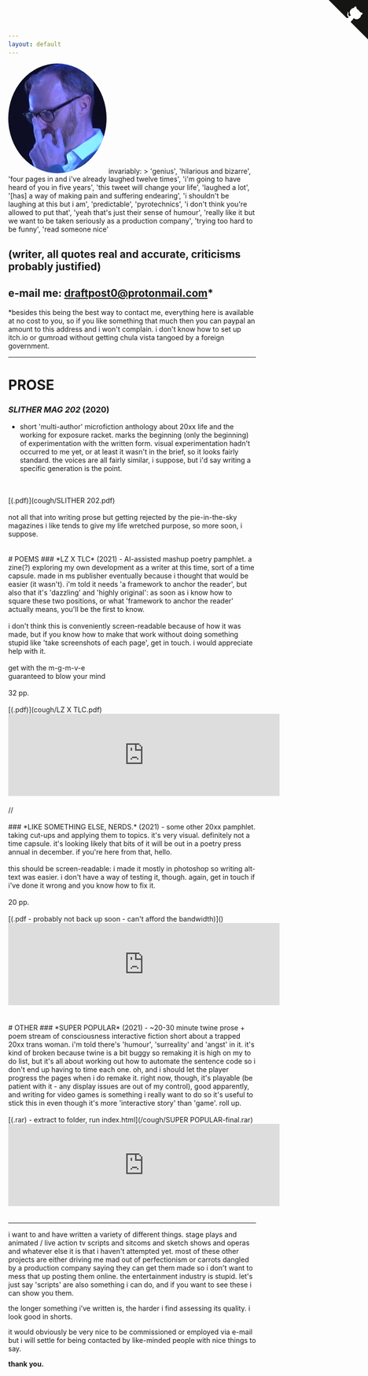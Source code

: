 ```yaml
---
layout: default
---
```

  <img src="/assets/img/gatiss.png" alt="Mark Gatiss telling you to fuck off" height="auto" width="200" style="border-radius:50%">
invariably: 
> 'genius', 'hilarious and bizarre',  'four pages in and i've already laughed twelve times', 'i'm going to have heard of you in five years', 'this tweet will change your life', 'laughed a lot', '[has] a way of making pain and suffering endearing', 'i shouldn't be laughing at this but i am', 'predictable', 'pyrotechnics', 'i don't think you're allowed to put that', 'yeah that's just their sense of humour', 'really like it but we want to be taken seriously as a production company', 'trying too hard to be funny', 'read someone nice'

## (writer, all quotes real and accurate, criticisms probably justified)

## e-mail me: [draftpost0@protonmail.com](mailto:draftpost0@protonmail.com)*
*besides this being the best way to contact me, everything here is available at no cost to you, so if you like something that much then you can paypal an amount to this address and i won't complain. i don't know how to set up itch.io or gumroad without getting chula vista tangoed by a foreign government.

---

# PROSE
### *SLITHER MAG 202* (2020) 
- short 'multi-author' microfiction anthology about 20xx life and the working for exposure racket. marks the beginning (only the beginning) of experimentation with the written form. visual experimentation hadn't occurred to me yet, or at least it wasn't in the brief, so it looks fairly standard. the voices are all fairly similar, i suppose, but i'd say writing a specific generation is the point.
<br>
<br>
[(.pdf)](cough/SLITHER 202.pdf)
<br>
<br>
not all that into writing prose but getting rejected by the pie-in-the-sky magazines i like tends to give my life wretched purpose, so more soon, i suppose.
<br>
<br>
<br>
# POEMS
### *LZ X TLC* (2021) 
- AI-assisted mashup poetry pamphlet. a zine(?) exploring my own development as a writer at this time, sort of a time capsule. made in ms publisher eventually because i thought that would be easier (it wasn't). i'm told it needs 'a framework to anchor the reader', but also that it's 'dazzling' and 'highly original': as soon as i know how to square these two positions, or what 'framework to anchor the reader' actually means, you'll be the first to know. 
<br>
<br>
i don't think this is conveniently screen-readable because of how it was made, but if you know how to make that work without doing something stupid like 'take screenshots of each page', get in touch. i would appreciate help with it.
<br>
<br>
get with the m-g-m-v-e
<br>
guaranteed to blow your mind
<br>
<br>
32 pp.
<br>
<br>
[(.pdf)](cough/LZ X TLC.pdf) 

<iframe src="https://itch.io/embed/1148368" width="552" height="167" frameborder="0"><a href="https://draftpost0.itch.io/lz-x-tlc">LZ X TLC by https://draftpost0.github.io</a></iframe>
<br>
<br>
//
<br>
<br>
### *LIKE SOMETHING ELSE, NERDS.* (2021)
- some other 20xx pamphlet. taking cut-ups and applying them to topics. it's very visual. definitely not a time capsule. it's looking likely that bits of it will be out in a poetry press annual in december. if you're here from that, hello. 
<br>
<br>
this should be screen-readable: i made it mostly in photoshop so writing alt-text was easier. i don't have a way of testing it, though. again, get in touch if i've done it wrong and you know how to fix it.
<br>
<br>
20 pp.
<br>
<br>
[(.pdf - probably not back up soon - can't afford the bandwidth)]()

<iframe src="https://itch.io/embed/1148242" width="552" height="167" frameborder="0"><a href="https://draftpost0.itch.io/like-something-else-nerds">like something else, nerds. by https://draftpost0.github.io</a></iframe>
<br>
<br>
<br>
# OTHER
### *SUPER POPULAR* (2021) 
- ~20-30 minute twine prose + poem stream of consciousness interactive fiction short about a trapped 20xx trans woman. i'm told there's 'humour', 'surreality' and 'angst' in it. it's kind of broken because twine is a bit buggy so remaking it is high on my to do list, but it's all about working out how to automate the sentence code so i don't end up having to time each one. oh, and i should let the player progress the pages when i do remake it. right now, though, it's playable (be patient with it - any display issues are out of my control), good apparently, and writing for video games is something i really want to do so it's useful to stick this in even though it's more 'interactive story' than 'game'. roll up.
<br>
<br>
[(.rar) - extract to folder, run index.html](/cough/SUPER POPULAR-final.rar)

<iframe src="https://itch.io/embed/1148331" width="552" height="167" frameborder="0"><a href="https://draftpost0.itch.io/super-popular">SUPER POPULAR by https://draftpost0.github.io</a></iframe>
<br>
<br>

---

i want to and have written a variety of different things. stage plays and animated / live action tv scripts and sitcoms and sketch shows and operas and whatever else it is that i haven't attempted yet. most of these other projects are either driving me mad out of perfectionism or carrots dangled by a production company saying they can get them made so i don't want to mess that up posting them online. the entertainment industry is stupid. let's just say 'scripts' are also something i can do, and if you want to see these i can show you them.

the longer something i’ve written is, the harder i find assessing its quality. i look good in shorts.

it would obviously be very nice to be commissioned or employed via e-mail but i will settle for being contacted by like-minded people with nice things to say.

**thank you.**


<a href="https://github.com/chibicode/solo" class="github-corner"><svg width="80" height="80" viewBox="0 0 250 250" style="fill:#151513; color:#fff; position: absolute; top: 0; border: 0; right: 0;"><path d="M0,0 L115,115 L130,115 L142,142 L250,250 L250,0 Z"></path><path d="M128.3,109.0 C113.8,99.7 119.0,89.6 119.0,89.6 C122.0,82.7 120.5,78.6 120.5,78.6 C119.2,72.0 123.4,76.3 123.4,76.3 C127.3,80.9 125.5,87.3 125.5,87.3 C122.9,97.6 130.6,101.9 134.4,103.2" fill="currentColor" style="transform-origin: 130px 106px;" class="octo-arm"></path><path d="M115.0,115.0 C114.9,115.1 118.7,116.5 119.8,115.4 L133.7,101.6 C136.9,99.2 139.9,98.4 142.2,98.6 C133.8,88.0 127.5,74.4 143.8,58.0 C148.5,53.4 154.0,51.2 159.7,51.0 C160.3,49.4 163.2,43.6 171.4,40.1 C171.4,40.1 176.1,42.5 178.8,56.2 C183.1,58.6 187.2,61.8 190.9,65.4 C194.5,69.0 197.7,73.2 200.1,77.6 C213.8,80.2 216.3,84.9 216.3,84.9 C212.7,93.1 206.9,96.0 205.4,96.6 C205.1,102.4 203.0,107.8 198.3,112.5 C181.9,128.9 168.3,122.5 157.7,114.1 C157.9,116.9 156.7,120.9 152.7,124.9 L141.0,136.5 C139.8,137.7 141.6,141.9 141.8,141.8 Z" fill="currentColor" class="octo-body"></path></svg></a><style>.github-corner:hover .octo-arm{animation:octocat-wave 560ms ease-in-out}@keyframes octocat-wave{0%,100%{transform:rotate(0)}20%,60%{transform:rotate(-25deg)}40%,80%{transform:rotate(10deg)}}@media (max-width:500px){.github-corner:hover .octo-arm{animation:none}.github-corner .octo-arm{animation:octocat-wave 560ms ease-in-out}}</style>
